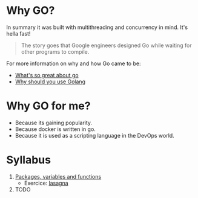 # Why GO?

In summary it was built with multithreading and concurrency in mind. It's hella fast!
>The story goes that Google engineers designed Go while waiting for other programs to compile.

For more information on why and how Go came to be:
- [What's so great about go](https://stackoverflow.blog/2020/11/02/go-golang-learn-fast-programming-languages/)
- [Why should you use Golang](https://www.rtinsights.com/why-you-should-use-golang-and-how-to-get-started/#:~:text=Due%20to%20the%20simple%20fact%2C%20Go%20is%20an%20open%2Dsource,several%20tools%20to%20work%20with.&text=Go%20contains%20a%20simple%20API,%2C%20profiling%2C%20and%20much%20more.)

# Why GO for me?

- Because its gaining popularity. 
- Because docker is written in go. 
- Because it is used as a scripting language in the DevOps world.

# Syllabus

1. [Packages, variables and functions](basics.md)
   - Exercice: [lasagna](lasagna/lasagna.go) 
2. TODO
